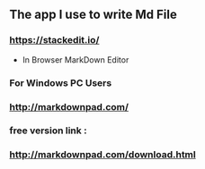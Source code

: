 ## The app I use to write Md File
### <https://stackedit.io/>
* In Browser MarkDown Editor  

### For Windows PC Users
### <http://markdownpad.com/>
### free version link :
### <http://markdownpad.com/download.html>